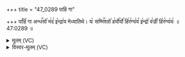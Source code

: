 +++
title = "47_0289 पाहि गा"

+++
पा꣣हि꣡ गा अन्ध꣢꣯सो꣣ म꣢द꣣ इ꣡न्द्रा꣢य मेध्यातिथे। यः꣡ सम्मि꣢꣯श्लो꣣ ह꣢र्यो꣣र्यो꣡ हि꣢र꣣ण्य꣢य꣣ इ꣡न्द्रो꣢ व꣣ज्री꣡ हि꣢र꣣ण्य꣡यः꣢ ॥ 47:0289 ॥

<details><summary>मूलम् (VC)</summary>

पा꣣हि꣡ गा अन्ध꣢꣯सो꣣ म꣢द꣣ इ꣡न्द्रा꣢य मेध्यातिथे । यः꣡ सम्मि꣢꣯श्लो ह꣢र्यो꣣र्यो꣡ हि꣢र꣣ण्य꣢य꣣ इ꣡न्द्रो꣢ व꣣ज्री꣡ हि꣢र꣣ण्य꣡यः꣢ ॥२८९॥
</details>

<details><summary>विस्वर-मूलम् (VC)</summary>

पाहि गा अन्धसो मद इन्द्राय मेध्यातिथे । यः सम्मिश्लो हर्योर्यो हिरण्यय इन्द्रो वज्री हिरण्ययः ॥२८९॥
</details>
